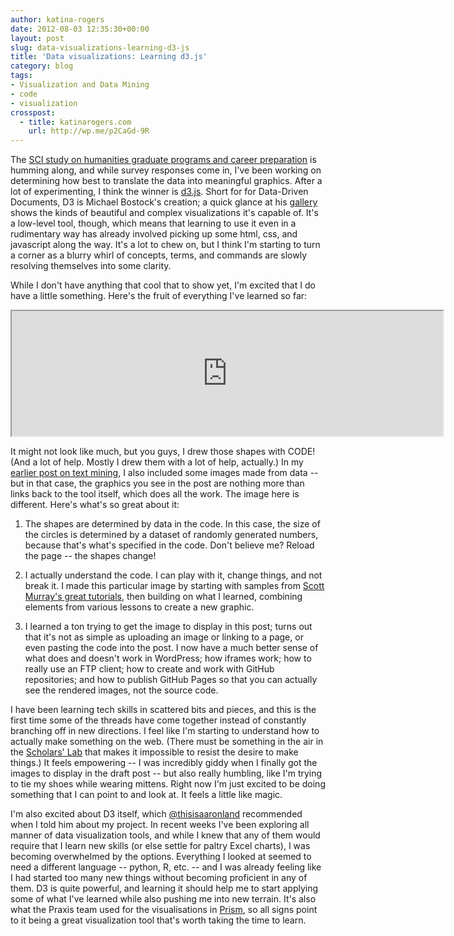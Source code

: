 ```yaml
---
author: katina-rogers
date: 2012-08-03 12:35:30+00:00
layout: post
slug: data-visualizations-learning-d3-js
title: 'Data visualizations: Learning d3.js'
category: blog
tags:
- Visualization and Data Mining
- code
- visualization
crosspost:
  - title: katinarogers.com
    url: http://wp.me/p2CaGd-9R
---
```


The [ SCI study on humanities graduate programs and career preparation](http://uvasci.org/current-work/graduate-education/) is humming along, and while survey responses come in, I've been working on determining how best to translate the data into meaningful graphics. After a lot of experimenting, I think the winner is [d3.js](http://d3js.org/). Short for for Data-Driven Documents, D3 is Michael Bostock's creation; a quick glance at his [gallery](https://github.com/mbostock/d3/wiki/Gallery) shows the kinds of beautiful and complex visualizations it's capable of. It's a low-level tool, though, which means that learning to use it even in a rudimentary way has already involved picking up some html, css, and javascript along the way. It's a lot to chew on, but I think I'm starting to turn a corner as a blurry whirl of concepts, terms, and commands are slowly resolving themselves into some clarity.

While I don't have anything that cool that to show yet, I'm excited that I do have a little something. Here's the fruit of everything I've learned so far:

<iframe height="200" width="690" src="http://katinalynn.github.com/dataviz/demo_randomCircles"></iframe>

It might not look like much, but you guys, I drew those shapes with CODE! (And a lot of help. Mostly I drew them with a lot of help, actually.) In my [earlier post on text mining](http://katinarogers.com/2012/06/29/playing-with-visual-text-analysis-using-voyant/ ), I also included some images made from data -- but in that case, the graphics you see in the post are nothing more than links back to the tool itself, which does all the work. The image here is different. Here's what's so great about it:

1.  The shapes are determined by data in the code. In this case, the size of the circles is determined by a dataset of randomly generated numbers, because that's what's specified in the code. Don't believe me? Reload the page -- the shapes change!

2.  I actually understand the code. I can play with it, change things, and not break it. I made this particular image by starting with samples from [Scott Murray's great tutorials](http://alignedleft.com/tutorials/d3), then building on what I learned, combining elements from various lessons to create a new graphic.

3.  I learned a ton trying to get the image to display in this post; turns out that it's not as simple as uploading an image or linking to a page, or even pasting the code into the post. I now have a much better sense of what does and doesn't work in WordPress; how iframes work; how to really use an FTP client; how to create and work with GitHub repositories; and how to publish GitHub Pages so that you can actually see the rendered images, not the source code.

I have been learning tech skills in scattered bits and pieces, and this is the first time some of the threads have come together instead of constantly branching off in new directions. I feel like I'm starting to understand how to actually make something on the web. (There must be something in the air in the [ Scholars' Lab](http://scholarslab.org) that makes it impossible to resist the desire to make things.) It feels empowering -- I was incredibly giddy when I finally got the images to display in the draft post -- but also really humbling, like I'm trying to tie my shoes while wearing mittens. Right now I'm just excited to be doing something that I can point to and look at. It feels a little like magic.

I'm also excited about D3 itself, which [@thisisaaronland](https://twitter.com/thisisaaronland) recommended when I told him about my project. In recent weeks I've been exploring all manner of data visualization tools, and while I knew that any of them would require that I learn new skills (or else settle for paltry Excel charts), I was becoming overwhelmed by the options. Everything I looked at seemed to need a different language -- python, R, etc. -- and I was already feeling like I had started too many new things without becoming proficient in any of them. D3 is quite powerful, and learning it should help me to start applying some of what I've learned while also pushing me into new terrain. It's also what the Praxis team used for the visualisations in [ Prism](http://prism.scholarslab.org/), so all signs point to it being a great visualization tool that's worth taking the time to learn.
